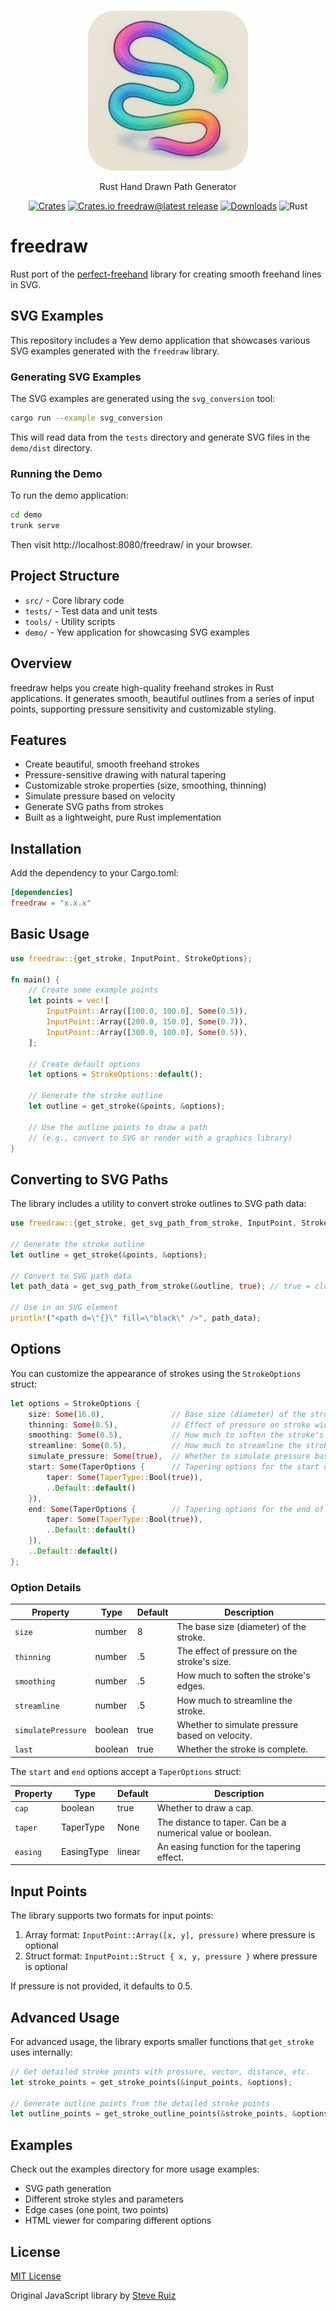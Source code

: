 <p align="center">
  <br/>
  <a target="_blank"><img width="256px" src="https://github.com/ducflair/freedraw/blob/main/public/card.png?raw=true" /></a>
  <p align="center">Rust Hand Drawn Path Generator</p>
  <p align="center" style="align: center;">
    <a href="https://crates.io/crates/freedraw"><img src="https://shields.io/badge/Crates-FFC933?logo=Rust&logoColor=646464&style=round-square" alt="Crates" /></a>
    <a href="https://github.com/ducflair/freedraw/releases"><img src="https://img.shields.io/crates/v/freedraw?style=round-square&label=latest%20stable" alt="Crates.io freedraw@latest release" /></a>
    <a href="https://crates.io/crates/freedraw"><img src="https://img.shields.io/crates/d/freedraw?style=round-square&color=salmon" alt="Downloads" /></a>
    <img src="https://shields.io/badge/Rust-CE412B?logo=Rust&logoColor=fff&style=round-square" alt="Rust" />
  </p>
</p>

# freedraw

Rust port of the [perfect-freehand](https://github.com/steveruizok/perfect-freehand) library for creating smooth freehand lines in SVG.

## SVG Examples

This repository includes a Yew demo application that showcases various SVG examples generated with the `freedraw` library.

### Generating SVG Examples

The SVG examples are generated using the `svg_conversion` tool:

```bash
cargo run --example svg_conversion
```

This will read data from the `tests` directory and generate SVG files in the `demo/dist` directory.

### Running the Demo

To run the demo application:

```bash
cd demo
trunk serve
```

Then visit http://localhost:8080/freedraw/ in your browser.

## Project Structure

- `src/` - Core library code
- `tests/` - Test data and unit tests
- `tools/` - Utility scripts
- `demo/` - Yew application for showcasing SVG examples

## Overview

freedraw helps you create high-quality freehand strokes in Rust applications. It generates smooth, beautiful outlines from a series of input points, supporting pressure sensitivity and customizable styling.

## Features

- Create beautiful, smooth freehand strokes
- Pressure-sensitive drawing with natural tapering
- Customizable stroke properties (size, smoothing, thinning)
- Simulate pressure based on velocity
- Generate SVG paths from strokes
- Built as a lightweight, pure Rust implementation

## Installation

Add the dependency to your Cargo.toml:

```toml
[dependencies]
freedraw = "x.x.x"
```

## Basic Usage

```rust
use freedraw::{get_stroke, InputPoint, StrokeOptions};

fn main() {
    // Create some example points
    let points = vec![
        InputPoint::Array([100.0, 100.0], Some(0.5)),
        InputPoint::Array([200.0, 150.0], Some(0.7)),
        InputPoint::Array([300.0, 100.0], Some(0.5)),
    ];

    // Create default options
    let options = StrokeOptions::default();

    // Generate the stroke outline
    let outline = get_stroke(&points, &options);

    // Use the outline points to draw a path
    // (e.g., convert to SVG or render with a graphics library)
}
```

## Converting to SVG Paths

The library includes a utility to convert stroke outlines to SVG path data:

```rust
use freedraw::{get_stroke, get_svg_path_from_stroke, InputPoint, StrokeOptions};

// Generate the stroke outline
let outline = get_stroke(&points, &options);

// Convert to SVG path data
let path_data = get_svg_path_from_stroke(&outline, true); // true = closed path

// Use in an SVG element
println!("<path d=\"{}\" fill=\"black\" />", path_data);
```

## Options

You can customize the appearance of strokes using the `StrokeOptions` struct:

```rust
let options = StrokeOptions {
    size: Some(16.0),               // Base size (diameter) of the stroke
    thinning: Some(0.5),            // Effect of pressure on stroke width
    smoothing: Some(0.5),           // How much to soften the stroke's edges
    streamline: Some(0.5),          // How much to streamline the stroke
    simulate_pressure: Some(true),  // Whether to simulate pressure based on velocity
    start: Some(TaperOptions {      // Tapering options for the start of the line
        taper: Some(TaperType::Bool(true)),
        ..Default::default()
    }),
    end: Some(TaperOptions {        // Tapering options for the end of the line
        taper: Some(TaperType::Bool(true)),
        ..Default::default()
    }),
    ..Default::default()
};
```

### Option Details

| Property           | Type     | Default | Description                                           |
| ------------------ | -------- | ------- | ----------------------------------------------------- |
| `size`             | number   | 8       | The base size (diameter) of the stroke.               |
| `thinning`         | number   | .5      | The effect of pressure on the stroke's size.          |
| `smoothing`        | number   | .5      | How much to soften the stroke's edges.                |
| `streamline`       | number   | .5      | How much to streamline the stroke.                    |
| `simulatePressure` | boolean  | true    | Whether to simulate pressure based on velocity.       |
| `last`             | boolean  | true    | Whether the stroke is complete.                       |

The `start` and `end` options accept a `TaperOptions` struct:

| Property | Type              | Default | Description                                                                              |
| -------- | ----------------- | ------- | ---------------------------------------------------------------------------------------- |
| `cap`    | boolean           | true    | Whether to draw a cap.                                                                   |
| `taper`  | TaperType         | None    | The distance to taper. Can be a numerical value or boolean.                             |
| `easing` | EasingType        | linear  | An easing function for the tapering effect.                                              |

## Input Points

The library supports two formats for input points:

1. Array format: `InputPoint::Array([x, y], pressure)` where pressure is optional
2. Struct format: `InputPoint::Struct { x, y, pressure }` where pressure is optional

If pressure is not provided, it defaults to 0.5.

## Advanced Usage

For advanced usage, the library exports smaller functions that `get_stroke` uses internally:

```rust
// Get detailed stroke points with pressure, vector, distance, etc.
let stroke_points = get_stroke_points(&input_points, &options);

// Generate outline points from the detailed stroke points
let outline_points = get_stroke_outline_points(&stroke_points, &options);
```

## Examples

Check out the examples directory for more usage examples:

- SVG path generation
- Different stroke styles and parameters
- Edge cases (one point, two points)
- HTML viewer for comparing different options

## License

[MIT License](LICENSE)

Original JavaScript library by [Steve Ruiz](https://twitter.com/steveruizok) 